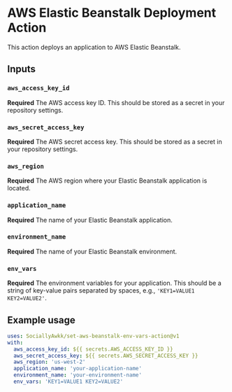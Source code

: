 # AWS Elastic Beanstalk Deployment Action

This action deploys an application to AWS Elastic Beanstalk.

## Inputs

### `aws_access_key_id`

**Required** The AWS access key ID. This should be stored as a secret in your repository settings.

### `aws_secret_access_key`

**Required** The AWS secret access key. This should be stored as a secret in your repository settings.

### `aws_region`

**Required** The AWS region where your Elastic Beanstalk application is located.

### `application_name`

**Required** The name of your Elastic Beanstalk application.

### `environment_name`

**Required** The name of your Elastic Beanstalk environment.

### `env_vars`

**Required** The environment variables for your application. This should be a string of key-value pairs separated by spaces, e.g., `'KEY1=VALUE1 KEY2=VALUE2'`.

## Example usage

```yaml
uses: SociallyAwkk/set-aws-beanstalk-env-vars-action@v1
with:
  aws_access_key_id: ${{ secrets.AWS_ACCESS_KEY_ID }}
  aws_secret_access_key: ${{ secrets.AWS_SECRET_ACCESS_KEY }}
  aws_region: 'us-west-2'
  application_name: 'your-application-name'
  environment_name: 'your-environment-name'
  env_vars: 'KEY1=VALUE1 KEY2=VALUE2'